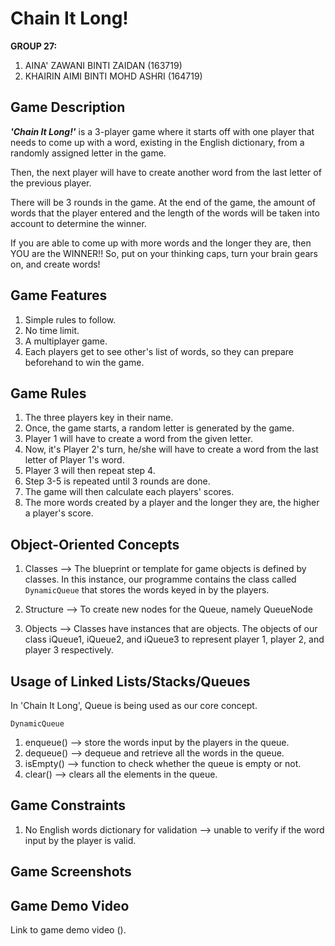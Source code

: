 # Chain It Long!
**GROUP 27:**
1. AINA' ZAWANI BINTI ZAIDAN (163719)
2. KHAIRIN AIMI BINTI MOHD ASHRI (164719)

## Game Description
**_'Chain It Long!'_** is a 3-player game where it starts off with one player that needs to come up with a word, existing in the English dictionary, from a randomly assigned letter in the game. 

Then, the next player will have to create another word from the last letter of the previous player.

There will be 3 rounds in the game. At the end of the game, the amount of words that the player entered and the length of the words will be taken into account to determine the winner. 

If you are able to come up with more words and the longer they are, then YOU are the WINNER!! So, put on your thinking caps, turn your brain gears on, and create words!

## Game Features

1. Simple rules to follow.
2. No time limit.
3. A multiplayer game.
4. Each players get to see other's list of words, so they can prepare beforehand to win the game.

## Game Rules

1. The three players key in their name.
2. Once, the game starts, a random letter is generated by the game.
3. Player 1 will have to create a word from the given letter.
4. Now, it's Player 2's turn, he/she will have to create a word from the last letter of Player 1's word.
5. Player 3 will then repeat step 4.
6. Step 3-5 is repeated until 3 rounds are done.
7. The game will then calculate each players' scores.
8. The more words created by a player and the longer they are, the higher a player's score.

## Object-Oriented Concepts
1. Classes --> The blueprint or template for game objects is defined by classes. In this instance, our programme contains the class called `DynamicQueue` that stores the words keyed in by the players.

2. Structure --> To create new nodes for the Queue, namely QueueNode

3. Objects --> Classes have instances that are objects. The objects of our class iQueue1, iQueue2, and iQueue3 to represent player 1, player 2, and player 3 respectively. 

## Usage of Linked Lists/Stacks/Queues
In 'Chain It Long', Queue is being used as our core concept.

`DynamicQueue` 
1. enqueue() --> store the words input by the players in the queue.
2. dequeue() --> dequeue and retrieve all the words in the queue.
3. isEmpty() --> function to check whether the queue is empty or not.
4. clear() --> clears all the elements in the queue.

## Game Constraints
1. No English words dictionary for validation --> unable to verify if the word input by the player is valid.
   
## Game Screenshots

## Game Demo Video
Link to game demo video ().
